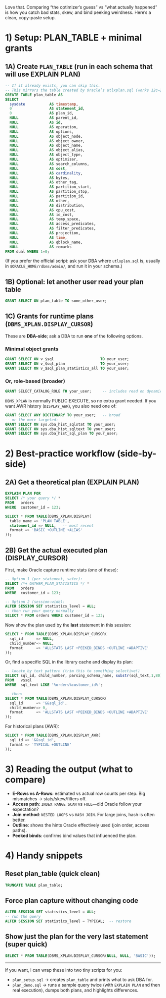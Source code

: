 Love that. Comparing “the optimizer’s guess” vs “what actually happened” is how you catch bad stats, skew, and bind peeking weirdness. Here’s a clean, copy-paste setup.

# 1) Setup: PLAN_TABLE + minimal grants

## 1A) Create `PLAN_TABLE` (run in each schema that will use EXPLAIN PLAN)

```sql
-- If it already exists, you can skip this.
-- This mirrors the table created by Oracle’s utlxplan.sql (works 12c–23ai).
CREATE TABLE plan_table AS
SELECT
  sysdate           AS timestamp,
  0                 AS statement_id,
  0                 AS plan_id,
  NULL              AS parent_id,
  NULL              AS id,
  NULL              AS operation,
  NULL              AS options,
  NULL              AS object_node,
  NULL              AS object_owner,
  NULL              AS object_name,
  NULL              AS object_alias,
  NULL              AS object_type,
  NULL              AS optimizer,
  NULL              AS search_columns,
  NULL              AS cost,
  NULL              AS cardinality,
  NULL              AS bytes,
  NULL              AS other_tag,
  NULL              AS partition_start,
  NULL              AS partition_stop,
  NULL              AS partition_id,
  NULL              AS other,
  NULL              AS distribution,
  NULL              AS cpu_cost,
  NULL              AS io_cost,
  NULL              AS temp_space,
  NULL              AS access_predicates,
  NULL              AS filter_predicates,
  NULL              AS projection,
  NULL              AS time,
  NULL              AS qblock_name,
  NULL              AS remarks
FROM dual WHERE 1=0;
```

(If you prefer the official script: ask your DBA where `utlxplan.sql` is, usually in `$ORACLE_HOME/rdbms/admin/`, and run it in your schema.)

## 1B) Optional: let another user read your plan table

```sql
GRANT SELECT ON plan_table TO some_other_user;
```

## 1C) Grants for runtime plans (`DBMS_XPLAN.DISPLAY_CURSOR`)

These are **DBA-side**; ask a DBA to run **one** of the following options.

### Minimal object grants

```sql
GRANT SELECT ON v_$sql                     TO your_user;
GRANT SELECT ON v_$sql_plan                TO your_user;
GRANT SELECT ON v_$sql_plan_statistics_all TO your_user;
```

### Or, role-based (broader)

```sql
GRANT SELECT_CATALOG_ROLE TO your_user;     -- includes read on dynamic performance views
```

`DBMS_XPLAN` is normally PUBLIC EXECUTE, so no extra grant needed.
If you want AWR history (`DISPLAY_AWR`), you also need one of:

```sql
GRANT SELECT ANY DICTIONARY TO your_user;   -- broad
-- or the more targeted:
GRANT SELECT ON sys.dba_hist_sqlstat TO your_user;
GRANT SELECT ON sys.dba_hist_sqltext TO your_user;
GRANT SELECT ON sys.dba_hist_sql_plan TO your_user;
```

# 2) Best-practice workflow (side-by-side)

## 2A) Get a **theoretical** plan (EXPLAIN PLAN)

```sql
EXPLAIN PLAN FOR
SELECT /* your query */ *
FROM   orders
WHERE  customer_id = 123;

SELECT * FROM TABLE(DBMS_XPLAN.DISPLAY(
  table_name => 'PLAN_TABLE',
  statement_id => NULL,   -- most recent
  format => 'BASIC +OUTLINE +ALIAS'
));
```

## 2B) Get the **actual** executed plan (DISPLAY_CURSOR)

First, make Oracle capture runtime stats (one of these):

```sql
-- Option 1 (per statement, safer):
SELECT /*+ GATHER_PLAN_STATISTICS */ *
FROM   orders
WHERE  customer_id = 123;

-- Option 2 (session-wide):
ALTER SESSION SET statistics_level = ALL;
-- then run your query normally
SELECT * FROM orders WHERE customer_id = 123;
```

Now show the plan used by the **last** statement in this session:

```sql
SELECT * FROM TABLE(DBMS_XPLAN.DISPLAY_CURSOR(
  sql_id      => NULL,
  child_number=> NULL,
  format      => 'ALLSTATS LAST +PEEKED_BINDS +OUTLINE +ADAPTIVE'
));
```

Or, find a specific SQL in the library cache and display its plan:

```sql
-- locate by text pattern (trim this to something selective!)
SELECT sql_id, child_number, parsing_schema_name, substr(sql_text,1,80) AS sql_sample
FROM   v$sql
WHERE  sql_text LIKE '%orders%customer_id%';

-- then:
SELECT * FROM TABLE(DBMS_XPLAN.DISPLAY_CURSOR(
  sql_id      => '&&sql_id',
  child_number=> 0,
  format      => 'ALLSTATS LAST +PEEKED_BINDS +OUTLINE +ADAPTIVE'
));
```

For historical plans (AWR):

```sql
SELECT * FROM TABLE(DBMS_XPLAN.DISPLAY_AWR(
  sql_id => '&&sql_id',
  format => 'TYPICAL +OUTLINE'
));
```

# 3) Reading the output (what to compare)

* **E-Rows vs A-Rows**: estimated vs actual row counts per step. Big mismatches → stats/skew/filters off.
* **Access path**: `INDEX RANGE SCAN` vs `FULL`—did Oracle follow your expectation?
* **Join method**: `NESTED LOOPS` vs `HASH JOIN`. For large joins, hash is often better.
* **Outline**: shows the hints Oracle effectively used (join order, access paths).
* **Peeked binds**: confirms bind values that influenced the plan.

# 4) Handy snippets

## Reset plan_table (quick clean)

```sql
TRUNCATE TABLE plan_table;
```

## Force plan capture without changing code

```sql
ALTER SESSION SET statistics_level = ALL;
-- run the query
ALTER SESSION SET statistics_level = TYPICAL;  -- restore
```

## Show just the plan for the very last statement (super quick)

```sql
SELECT * FROM TABLE(DBMS_XPLAN.DISPLAY_CURSOR(NULL, NULL, 'BASIC'));
```

---

If you want, I can wrap these into two tiny scripts for you:

* `plan_setup.sql` → creates `plan_table` and prints what to ask DBA for.
* `plan_demo.sql` → runs a sample query twice (with `EXPLAIN PLAN` and then real execution), dumps both plans, and highlights differences.
